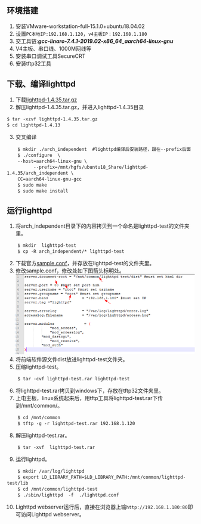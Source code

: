 
## 环境搭建  
1. 安装VMware-workstation-full-15.1.0+ubuntu18.04.02    
2. 设置`PC本地IP:192.168.1.120`，`v4主板IP：192.168.1.180  `    
3. 交工具链:***gcc-linaro-7.4.1-2019.02-x86_64_aarch64-linux-gnu***  
4. V4主板、串口线、1000M网线等    
5. 安装串口调试工具SecureCRT  
6. 安装tftp32工具    
  
## 下载、编译lighttpd
1. 下载[lighttpd-1.4.35.tar.gz](https://www.lighttpd.net/download/)    
2. 解压lighttpd-1.4.35.tar.gz，并进入lighttpd-1.4.35目录 
```   
$ tar -xzvf lighttpd-1.4.35.tar.gz   
$ cd lighttpd-1.4.13
```
3. 交叉编译  
```  
	$ mkdir ./arch_independent  #lighttpd编译后安装路径，跟在--prefix后面    
	$ ./configure  \         
	--host=aarch64-linux-gnu \  
          --prefix=/mnt/hgfs/ubuntu18_Share/lighttpd-1.4.35/arch_independent \  
	CC=aarch64-linux-gnu-gcc   
	$ sudo make  
	$ sudo make install     
```
## 运行lighttpd
1. 将arch_independent目录下的内容拷贝到一个命名是lighttpd-test的文件夹里。  
```
	$ mkdir  lighttpd-test    
	$ cp -R arch_independent/* lighttpd-test  
```
2. 下载官方[sample.conf](https://www.cyberciti.biz/tips/installing-and-configuring-lighttpd-webserver-howto.html)，并存放在lighttpd-test的文件夹里。  
3. 修改sample.conf，修改处如下图箭头标明处。  
![picture](lighttpd-pictures/sample-config.png)
4. 将前端软件源文件dist放进lighttpd-test文件夹。  
5. 压缩lighttpd-test。
```        
	$ tar -cvf lighttpd-test.rar lighttpd-test    
```
6. 将lighttpd-test.rar拷贝到windows下，存放在tftp32文件夹里。
7. 上电主板，linux系统起来后，用tftp工具将lighttpd-test.rar下传到/mnt/common/。  
```
	$ cd /mnt/common  
	$ tftp -g -r lighttpd-test.rar 192.168.1.120  
```
8. 解压lighttpd-test.rar。 
``` 
	$ tar -xvf  lighttpd-test.rar   
```
9. 运行lighttpd。 
``` 
	$ mkdir /var/log/lighttpd  
	$ export LD_LIBRARY_PATH=$LD_LIBRARY_PATH:/mnt/common/lighttpd-test/lib  
	$ cd /mnt/common/lighttpd-test  
	$ ./sbin/lighttpd  -f  ./lighttpd.conf  
```
10. Lighttpd webserver运行后，直接在浏览器上输`http://192.168.1.180:80`即可访问Lighttpd webserver。      
  
	
